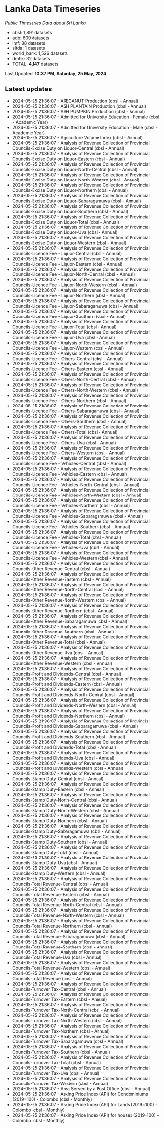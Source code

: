 # Lanka Data Timeseries
*Public Timeseries Data about Sri Lanka*

* cbsl: 1,891 datasets
* adb: 609 datasets
* imf: 88 datasets
* sltda: 1 datasets
* world_bank: 1,526 datasets
* dmtlk: 32 datasets
* TOTAL: **4,147** datasets

Last Updated: **10:37 PM, Saturday, 25 May, 2024**

## Latest updates

* 2024-05-25 21:36:07 - ARECANUT Production (cbsl - Annual)
* 2024-05-25 21:36:07 - ASH PLANTAIN Production (cbsl - Annual)
* 2024-05-25 21:36:07 - ASH PUMPKIN Production (cbsl - Annual)
* 2024-05-25 21:36:07 - Admitted for University Education - Female (cbsl - Academic Year)
* 2024-05-25 21:36:07 - Admitted for University Education - Male (cbsl - Academic Year)
* 2024-05-25 21:36:07 - Agriculture Volume Index (cbsl - Annual)
* 2024-05-25 21:36:07 - Analysis of Revenue Collection of Provincial Councils-Excise Duty on Liquor-Central (cbsl - Annual)
* 2024-05-25 21:36:07 - Analysis of Revenue Collection of Provincial Councils-Excise Duty on Liquor-Eastern (cbsl - Annual)
* 2024-05-25 21:36:07 - Analysis of Revenue Collection of Provincial Councils-Excise Duty on Liquor-North-Central (cbsl - Annual)
* 2024-05-25 21:36:07 - Analysis of Revenue Collection of Provincial Councils-Excise Duty on Liquor-North-Western (cbsl - Annual)
* 2024-05-25 21:36:07 - Analysis of Revenue Collection of Provincial Councils-Excise Duty on Liquor-Northern (cbsl - Annual)
* 2024-05-25 21:36:07 - Analysis of Revenue Collection of Provincial Councils-Excise Duty on Liquor-Sabaragamuwa (cbsl - Annual)
* 2024-05-25 21:36:07 - Analysis of Revenue Collection of Provincial Councils-Excise Duty on Liquor-Southern (cbsl - Annual)
* 2024-05-25 21:36:07 - Analysis of Revenue Collection of Provincial Councils-Excise Duty on Liquor-Total (cbsl - Annual)
* 2024-05-25 21:36:07 - Analysis of Revenue Collection of Provincial Councils-Excise Duty on Liquor-Uva (cbsl - Annual)
* 2024-05-25 21:36:07 - Analysis of Revenue Collection of Provincial Councils-Excise Duty on Liquor-Western (cbsl - Annual)
* 2024-05-25 21:36:07 - Analysis of Revenue Collection of Provincial Councils-Licence Fee - Liquor-Central (cbsl - Annual)
* 2024-05-25 21:36:07 - Analysis of Revenue Collection of Provincial Councils-Licence Fee - Liquor-Eastern (cbsl - Annual)
* 2024-05-25 21:36:07 - Analysis of Revenue Collection of Provincial Councils-Licence Fee - Liquor-North-Central (cbsl - Annual)
* 2024-05-25 21:36:07 - Analysis of Revenue Collection of Provincial Councils-Licence Fee - Liquor-North-Western (cbsl - Annual)
* 2024-05-25 21:36:07 - Analysis of Revenue Collection of Provincial Councils-Licence Fee - Liquor-Northern (cbsl - Annual)
* 2024-05-25 21:36:07 - Analysis of Revenue Collection of Provincial Councils-Licence Fee - Liquor-Sabaragamuwa (cbsl - Annual)
* 2024-05-25 21:36:07 - Analysis of Revenue Collection of Provincial Councils-Licence Fee - Liquor-Southern (cbsl - Annual)
* 2024-05-25 21:36:07 - Analysis of Revenue Collection of Provincial Councils-Licence Fee - Liquor-Total (cbsl - Annual)
* 2024-05-25 21:36:07 - Analysis of Revenue Collection of Provincial Councils-Licence Fee - Liquor-Uva (cbsl - Annual)
* 2024-05-25 21:36:07 - Analysis of Revenue Collection of Provincial Councils-Licence Fee - Liquor-Western (cbsl - Annual)
* 2024-05-25 21:36:07 - Analysis of Revenue Collection of Provincial Councils-Licence Fee - Others-Central (cbsl - Annual)
* 2024-05-25 21:36:07 - Analysis of Revenue Collection of Provincial Councils-Licence Fee - Others-Eastern (cbsl - Annual)
* 2024-05-25 21:36:07 - Analysis of Revenue Collection of Provincial Councils-Licence Fee - Others-North-Central (cbsl - Annual)
* 2024-05-25 21:36:07 - Analysis of Revenue Collection of Provincial Councils-Licence Fee - Others-North-Western (cbsl - Annual)
* 2024-05-25 21:36:07 - Analysis of Revenue Collection of Provincial Councils-Licence Fee - Others-Northern (cbsl - Annual)
* 2024-05-25 21:36:07 - Analysis of Revenue Collection of Provincial Councils-Licence Fee - Others-Sabaragamuwa (cbsl - Annual)
* 2024-05-25 21:36:07 - Analysis of Revenue Collection of Provincial Councils-Licence Fee - Others-Southern (cbsl - Annual)
* 2024-05-25 21:36:07 - Analysis of Revenue Collection of Provincial Councils-Licence Fee - Others-Total (cbsl - Annual)
* 2024-05-25 21:36:07 - Analysis of Revenue Collection of Provincial Councils-Licence Fee - Others-Uva (cbsl - Annual)
* 2024-05-25 21:36:07 - Analysis of Revenue Collection of Provincial Councils-Licence Fee - Others-Western (cbsl - Annual)
* 2024-05-25 21:36:07 - Analysis of Revenue Collection of Provincial Councils-Licence Fee - Vehicles-Central (cbsl - Annual)
* 2024-05-25 21:36:07 - Analysis of Revenue Collection of Provincial Councils-Licence Fee - Vehicles-Eastern (cbsl - Annual)
* 2024-05-25 21:36:07 - Analysis of Revenue Collection of Provincial Councils-Licence Fee - Vehicles-North-Central (cbsl - Annual)
* 2024-05-25 21:36:07 - Analysis of Revenue Collection of Provincial Councils-Licence Fee - Vehicles-North-Western (cbsl - Annual)
* 2024-05-25 21:36:07 - Analysis of Revenue Collection of Provincial Councils-Licence Fee - Vehicles-Northern (cbsl - Annual)
* 2024-05-25 21:36:07 - Analysis of Revenue Collection of Provincial Councils-Licence Fee - Vehicles-Sabaragamuwa (cbsl - Annual)
* 2024-05-25 21:36:07 - Analysis of Revenue Collection of Provincial Councils-Licence Fee - Vehicles-Southern (cbsl - Annual)
* 2024-05-25 21:36:07 - Analysis of Revenue Collection of Provincial Councils-Licence Fee - Vehicles-Total (cbsl - Annual)
* 2024-05-25 21:36:07 - Analysis of Revenue Collection of Provincial Councils-Licence Fee - Vehicles-Uva (cbsl - Annual)
* 2024-05-25 21:36:07 - Analysis of Revenue Collection of Provincial Councils-Licence Fee - Vehicles-Western (cbsl - Annual)
* 2024-05-25 21:36:07 - Analysis of Revenue Collection of Provincial Councils-Other Revenue-Central (cbsl - Annual)
* 2024-05-25 21:36:07 - Analysis of Revenue Collection of Provincial Councils-Other Revenue-Eastern (cbsl - Annual)
* 2024-05-25 21:36:07 - Analysis of Revenue Collection of Provincial Councils-Other Revenue-North-Central (cbsl - Annual)
* 2024-05-25 21:36:07 - Analysis of Revenue Collection of Provincial Councils-Other Revenue-North-Western (cbsl - Annual)
* 2024-05-25 21:36:07 - Analysis of Revenue Collection of Provincial Councils-Other Revenue-Northern (cbsl - Annual)
* 2024-05-25 21:36:07 - Analysis of Revenue Collection of Provincial Councils-Other Revenue-Sabaragamuwa (cbsl - Annual)
* 2024-05-25 21:36:07 - Analysis of Revenue Collection of Provincial Councils-Other Revenue-Southern (cbsl - Annual)
* 2024-05-25 21:36:07 - Analysis of Revenue Collection of Provincial Councils-Other Revenue-Total (cbsl - Annual)
* 2024-05-25 21:36:07 - Analysis of Revenue Collection of Provincial Councils-Other Revenue-Uva (cbsl - Annual)
* 2024-05-25 21:36:07 - Analysis of Revenue Collection of Provincial Councils-Other Revenue-Western (cbsl - Annual)
* 2024-05-25 21:36:07 - Analysis of Revenue Collection of Provincial Councils-Profit and Dividends-Central (cbsl - Annual)
* 2024-05-25 21:36:07 - Analysis of Revenue Collection of Provincial Councils-Profit and Dividends-Eastern (cbsl - Annual)
* 2024-05-25 21:36:07 - Analysis of Revenue Collection of Provincial Councils-Profit and Dividends-North-Central (cbsl - Annual)
* 2024-05-25 21:36:07 - Analysis of Revenue Collection of Provincial Councils-Profit and Dividends-North-Western (cbsl - Annual)
* 2024-05-25 21:36:07 - Analysis of Revenue Collection of Provincial Councils-Profit and Dividends-Northern (cbsl - Annual)
* 2024-05-25 21:36:07 - Analysis of Revenue Collection of Provincial Councils-Profit and Dividends-Sabaragamuwa (cbsl - Annual)
* 2024-05-25 21:36:07 - Analysis of Revenue Collection of Provincial Councils-Profit and Dividends-Southern (cbsl - Annual)
* 2024-05-25 21:36:07 - Analysis of Revenue Collection of Provincial Councils-Profit and Dividends-Total (cbsl - Annual)
* 2024-05-25 21:36:07 - Analysis of Revenue Collection of Provincial Councils-Profit and Dividends-Uva (cbsl - Annual)
* 2024-05-25 21:36:07 - Analysis of Revenue Collection of Provincial Councils-Profit and Dividends-Western (cbsl - Annual)
* 2024-05-25 21:36:07 - Analysis of Revenue Collection of Provincial Councils-Stamp Duty-Central (cbsl - Annual)
* 2024-05-25 21:36:07 - Analysis of Revenue Collection of Provincial Councils-Stamp Duty-Eastern (cbsl - Annual)
* 2024-05-25 21:36:07 - Analysis of Revenue Collection of Provincial Councils-Stamp Duty-North-Central (cbsl - Annual)
* 2024-05-25 21:36:07 - Analysis of Revenue Collection of Provincial Councils-Stamp Duty-North-Western (cbsl - Annual)
* 2024-05-25 21:36:07 - Analysis of Revenue Collection of Provincial Councils-Stamp Duty-Northern (cbsl - Annual)
* 2024-05-25 21:36:07 - Analysis of Revenue Collection of Provincial Councils-Stamp Duty-Sabaragamuwa (cbsl - Annual)
* 2024-05-25 21:36:07 - Analysis of Revenue Collection of Provincial Councils-Stamp Duty-Southern (cbsl - Annual)
* 2024-05-25 21:36:07 - Analysis of Revenue Collection of Provincial Councils-Stamp Duty-Total (cbsl - Annual)
* 2024-05-25 21:36:07 - Analysis of Revenue Collection of Provincial Councils-Stamp Duty-Uva (cbsl - Annual)
* 2024-05-25 21:36:07 - Analysis of Revenue Collection of Provincial Councils-Stamp Duty-Western (cbsl - Annual)
* 2024-05-25 21:36:07 - Analysis of Revenue Collection of Provincial Councils-Total Revenue-Central (cbsl - Annual)
* 2024-05-25 21:36:07 - Analysis of Revenue Collection of Provincial Councils-Total Revenue-Eastern (cbsl - Annual)
* 2024-05-25 21:36:07 - Analysis of Revenue Collection of Provincial Councils-Total Revenue-North-Central (cbsl - Annual)
* 2024-05-25 21:36:07 - Analysis of Revenue Collection of Provincial Councils-Total Revenue-North-Western (cbsl - Annual)
* 2024-05-25 21:36:07 - Analysis of Revenue Collection of Provincial Councils-Total Revenue-Northern (cbsl - Annual)
* 2024-05-25 21:36:07 - Analysis of Revenue Collection of Provincial Councils-Total Revenue-Sabaragamuwa (cbsl - Annual)
* 2024-05-25 21:36:07 - Analysis of Revenue Collection of Provincial Councils-Total Revenue-Southern (cbsl - Annual)
* 2024-05-25 21:36:07 - Analysis of Revenue Collection of Provincial Councils-Total Revenue-Uva (cbsl - Annual)
* 2024-05-25 21:36:07 - Analysis of Revenue Collection of Provincial Councils-Total Revenue-Western (cbsl - Annual)
* 2024-05-25 21:36:07 - Analysis of Revenue Collection of Provincial Councils-Total Revenue (cbsl - Annual)
* 2024-05-25 21:36:07 - Analysis of Revenue Collection of Provincial Councils-Turnover Tax-Central (cbsl - Annual)
* 2024-05-25 21:36:07 - Analysis of Revenue Collection of Provincial Councils-Turnover Tax-Eastern (cbsl - Annual)
* 2024-05-25 21:36:07 - Analysis of Revenue Collection of Provincial Councils-Turnover Tax-North-Central (cbsl - Annual)
* 2024-05-25 21:36:07 - Analysis of Revenue Collection of Provincial Councils-Turnover Tax-North-Western (cbsl - Annual)
* 2024-05-25 21:36:07 - Analysis of Revenue Collection of Provincial Councils-Turnover Tax-Northern (cbsl - Annual)
* 2024-05-25 21:36:07 - Analysis of Revenue Collection of Provincial Councils-Turnover Tax-Sabaragamuwa (cbsl - Annual)
* 2024-05-25 21:36:07 - Analysis of Revenue Collection of Provincial Councils-Turnover Tax-Southern (cbsl - Annual)
* 2024-05-25 21:36:07 - Analysis of Revenue Collection of Provincial Councils-Turnover Tax-Total (cbsl - Annual)
* 2024-05-25 21:36:07 - Analysis of Revenue Collection of Provincial Councils-Turnover Tax-Uva (cbsl - Annual)
* 2024-05-25 21:36:07 - Analysis of Revenue Collection of Provincial Councils-Turnover Tax-Western (cbsl - Annual)
* 2024-05-25 21:36:07 - Area Served by a Post Office (cbsl - Annual)
* 2024-05-25 21:36:07 - Asking Price Index (API) for Condominiums (2019=100) - Colombo (cbsl - Monthly)
* 2024-05-25 21:36:07 - Asking Price Index (API) for Lands (2019=100) - Colombo (cbsl - Monthly)
* 2024-05-25 21:36:07 - Asking Price Index (API) for houses (2019-100) - Colombo (cbsl - Monthly)